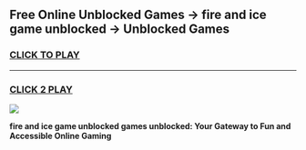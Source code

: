 
## Free Online Unblocked Games → fire and ice game unblocked → Unblocked Games
<h3>
<a href="https://premium.freeplayer.one?title=fire_and_ice_game_unblocked&ref=21F">CLICK TO PLAY</a></h3>
<hr>

<h3>
<a href="https://premium.freeplayer.one?title=fire_and_ice_game_unblocked&ref=21F">CLICK 2 PLAY</a>
  
</h3>

<a href="https://premium.freeplayer.one?title=fire_and_ice_game_unblocked&ref=21F/"><img src="https://clearcache.store/games.png"></a>


**fire and ice game unblocked games unblocked: Your Gateway to Fun and Accessible Online Gaming**
